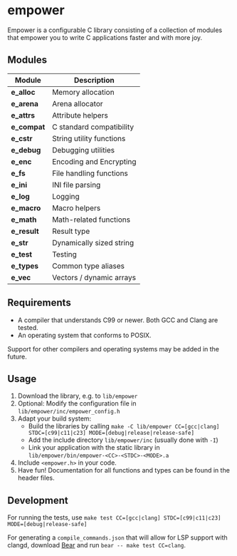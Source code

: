 # empower

Empower is a configurable C library consisting of a collection of modules that empower you to write
C applications faster and with more joy.

## Modules

| Module         | Description              |
| -------------- | ------------------------ |
| **e_alloc**    | Memory allocation        |
| **e_arena**    | Arena allocator          |
| **e_attrs**    | Attribute helpers        |
| **e_compat**   | C standard compatibility |
| **e_cstr**     | String utility functions |
| **e_debug**    | Debugging utilities      |
| **e_enc**      | Encoding and Encrypting  |
| **e_fs**       | File handling functions  |
| **e_ini**      | INI file parsing         |
| **e_log**      | Logging                  |
| **e_macro**    | Macro helpers            |
| **e_math**     | Math-related functions   |
| **e_result**   | Result type              |
| **e_str**      | Dynamically sized string |
| **e_test**     | Testing                  |
| **e_types**    | Common type aliases      |
| **e_vec**      | Vectors / dynamic arrays |

## Requirements

- A compiler that understands C99 or newer. Both GCC and Clang are tested.
- An operating system that conforms to POSIX.

Support for other compilers and operating systems may be added in the future.

## Usage

1. Download the library, e.g. to `lib/empower`
2. Optional: Modify the configuration file in `lib/empower/inc/empower_config.h`
3. Adapt your build system:
   - Build the libraries by calling `make -C lib/empower CC=[gcc|clang] STDC=[c99|c11|c23] MODE=[debug|release|release-safe]`
   - Add the include directory `lib/empower/inc` (usually done with `-I`)
   - Link your application with the static library in `lib/empower/bin/empower-<CC>-<STDC>-<MODE>.a`
4. Include `<empower.h>` in your code.
5. Have fun! Documentation for all functions and types can be found in the header files.

## Development

For running the tests, use `make test CC=[gcc|clang] STDC=[c99|c11|c23] MODE=[debug|release-safe]`

For generating a `compile_commands.json` that will allow for LSP support with clangd, download
[Bear](https://github.com/rizsotto/Bear) and run `bear -- make test CC=clang`.
